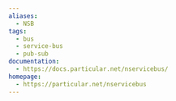 ```yaml
---
aliases:
  - NSB
tags:
  - bus
  - service-bus
  - pub-sub
documentation:
  - https://docs.particular.net/nservicebus/
homepage:
  - https://particular.net/nservicebus
---
```

